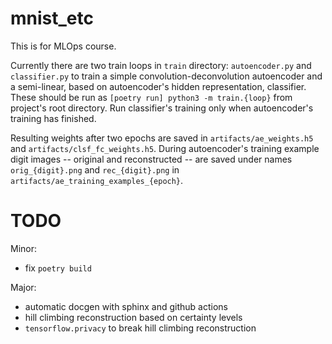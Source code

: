 # mnist_etc
This is for MLOps course.

Currently there are two train loops in `train` directory:
`autoencoder.py` and `classifier.py` to train
a simple convolution-deconvolution autoencoder and
a semi-linear, based on autoencoder's hidden representation, classifier.
These should be run as `[poetry run] python3 -m train.{loop}`
from project's root directory.
Run classifier's training only when autoencoder's training has finished.

Resulting weights after two epochs are saved in `artifacts/ae_weights.h5`
and `artifacts/clsf_fc_weights.h5`.
During autoencoder's training example digit images -- original and reconstructed --
are saved under names `orig_{digit}.png` and `rec_{digit}.png` in
`artifacts/ae_training_examples_{epoch}`.


# TODO
Minor:
- fix `poetry build`

Major:
- automatic docgen with sphinx and github actions
- hill climbing reconstruction based on certainty levels
- `tensorflow.privacy` to break hill climbing reconstruction
